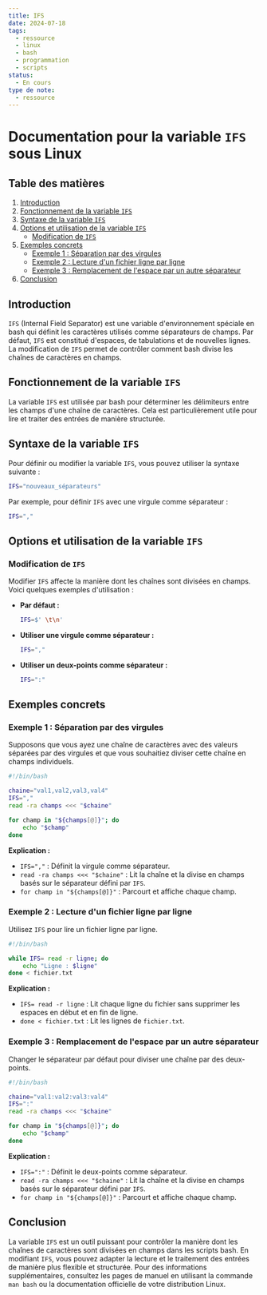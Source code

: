 ```yaml
---
title: IFS
date: 2024-07-18
tags:
  - ressource
  - linux
  - bash
  - programmation
  - scripts
status:
  - En cours
type de note:
  - ressource
---
```

# Documentation pour la variable `IFS` sous Linux

## Table des matières
1. [Introduction](#introduction)
2. [Fonctionnement de la variable `IFS`](#fonctionnement-de-la-variable-ifs)
3. [Syntaxe de la variable `IFS`](#syntaxe-de-la-variable-ifs)
4. [Options et utilisation de la variable `IFS`](#options-et-utilisation-de-la-variable-ifs)
    - [Modification de `IFS`](#modification-de-ifs)
5. [Exemples concrets](#exemples-concrets)
    - [Exemple 1 : Séparation par des virgules](#exemple-1--séparation-par-des-virgules)
    - [Exemple 2 : Lecture d'un fichier ligne par ligne](#exemple-2--lecture-dun-fichier-ligne-par-ligne)
    - [Exemple 3 : Remplacement de l'espace par un autre séparateur](#exemple-3--remplacement-de-lespace-par-un-autre-séparateur)
6. [Conclusion](#conclusion)

## Introduction

`IFS` (Internal Field Separator) est une variable d'environnement spéciale en bash qui définit les caractères utilisés comme séparateurs de champs. Par défaut, `IFS` est constitué d'espaces, de tabulations et de nouvelles lignes. La modification de `IFS` permet de contrôler comment bash divise les chaînes de caractères en champs.

## Fonctionnement de la variable `IFS`

La variable `IFS` est utilisée par bash pour déterminer les délimiteurs entre les champs d'une chaîne de caractères. Cela est particulièrement utile pour lire et traiter des entrées de manière structurée.

## Syntaxe de la variable `IFS`

Pour définir ou modifier la variable `IFS`, vous pouvez utiliser la syntaxe suivante :

```bash
IFS="nouveaux_séparateurs"
```

Par exemple, pour définir `IFS` avec une virgule comme séparateur :

```bash
IFS=","
```

## Options et utilisation de la variable `IFS`

### Modification de `IFS`

Modifier `IFS` affecte la manière dont les chaînes sont divisées en champs. Voici quelques exemples d'utilisation :

- **Par défaut :**

  ```bash
  IFS=$' \t\n'
  ```

- **Utiliser une virgule comme séparateur :**

  ```bash
  IFS=","
  ```

- **Utiliser un deux-points comme séparateur :**

  ```bash
  IFS=":"
  ```

## Exemples concrets

### Exemple 1 : Séparation par des virgules

Supposons que vous ayez une chaîne de caractères avec des valeurs séparées par des virgules et que vous souhaitiez diviser cette chaîne en champs individuels.

```bash
#!/bin/bash

chaine="val1,val2,val3,val4"
IFS=","
read -ra champs <<< "$chaine"

for champ in "${champs[@]}"; do
    echo "$champ"
done
```

**Explication :**

- `IFS=","` : Définit la virgule comme séparateur.
- `read -ra champs <<< "$chaine"` : Lit la chaîne et la divise en champs basés sur le séparateur défini par `IFS`.
- `for champ in "${champs[@]}"` : Parcourt et affiche chaque champ.

### Exemple 2 : Lecture d'un fichier ligne par ligne

Utilisez `IFS` pour lire un fichier ligne par ligne.

```bash
#!/bin/bash

while IFS= read -r ligne; do
    echo "Ligne : $ligne"
done < fichier.txt
```

**Explication :**

- `IFS= read -r ligne` : Lit chaque ligne du fichier sans supprimer les espaces en début et en fin de ligne.
- `done < fichier.txt` : Lit les lignes de `fichier.txt`.

### Exemple 3 : Remplacement de l'espace par un autre séparateur

Changer le séparateur par défaut pour diviser une chaîne par des deux-points.

```bash
#!/bin/bash

chaine="val1:val2:val3:val4"
IFS=":"
read -ra champs <<< "$chaine"

for champ in "${champs[@]}"; do
    echo "$champ"
done
```

**Explication :**

- `IFS=":"` : Définit le deux-points comme séparateur.
- `read -ra champs <<< "$chaine"` : Lit la chaîne et la divise en champs basés sur le séparateur défini par `IFS`.
- `for champ in "${champs[@]}"` : Parcourt et affiche chaque champ.

## Conclusion

La variable `IFS` est un outil puissant pour contrôler la manière dont les chaînes de caractères sont divisées en champs dans les scripts bash. En modifiant `IFS`, vous pouvez adapter la lecture et le traitement des entrées de manière plus flexible et structurée. Pour des informations supplémentaires, consultez les pages de manuel en utilisant la commande `man bash` ou la documentation officielle de votre distribution Linux.